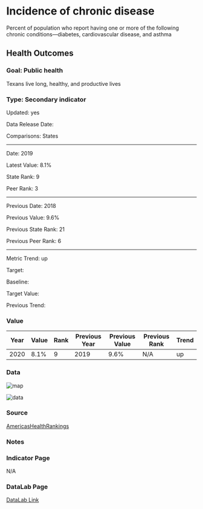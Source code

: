 # Incidence of chronic disease

Percent of population who report having one or more of the following chronic conditions—diabetes, cardiovascular disease, and asthma

## Health Outcomes

### Goal: Public health

Texans live long, healthy, and productive lives

### Type: Secondary indicator

Updated: yes

Data Release Date: 

Comparisons: States

----

Date: 2019

Latest Value: 8.1% 

State Rank: 9

Peer Rank: 3

----

Previous Date: 2018

Previous Value: 9.6%

Previous State Rank: 21

Previous Peer Rank: 6

----

Metric Trend: up

Target: 

Baseline: 

Target Value: 

Previous Trend: 


### Value

| Year      |  Value      | Rank        | Previous Year | Previous Value | Previous Rank | Trend | 
| ----------- | ----------- | ----------- | ----------- | ----------- | ----------- | -----------|
|   2020       | 8.1%       |  9         |      2019   |   9.6%      |     N/A      |    up       | 

### Data

![map](./images/map_chronic.PNG)

![data](./images/data_chronic.PNG)


### Source

[AmericasHealthRankings](https://www.americashealthrankings.org/explore/annual/measure/CHC/state/TX)


### Notes


### Indicator Page

N/A


### DataLab Page


[DataLab Link](https://datalab.texas2036.org/bwhqgjc/behavioral-risk-factor-surveillance-system-brfss-prevalence-data?accesskey=yaigzre)
